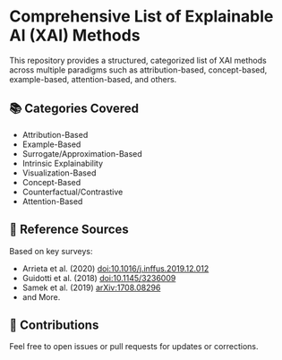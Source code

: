 # Comprehensive List of Explainable AI (XAI) Methods

This repository provides a structured, categorized list of XAI methods across multiple paradigms such as attribution-based, concept-based, example-based, attention-based, and others.



## 📚 Categories Covered
- Attribution-Based
- Example-Based
- Surrogate/Approximation-Based
- Intrinsic Explainability
- Visualization-Based
- Concept-Based
- Counterfactual/Contrastive
- Attention-Based

## 📝 Reference Sources
Based on key surveys:
- Arrieta et al. (2020) [doi:10.1016/j.inffus.2019.12.012](https://doi.org/10.1016/j.inffus.2019.12.012)
- Guidotti et al. (2018) [doi:10.1145/3236009](https://doi.org/10.1145/3236009)
- Samek et al. (2019) [arXiv:1708.08296](https://arxiv.org/abs/1708.08296)
- and More.

## 🔄 Contributions
Feel free to open issues or pull requests for updates or corrections.
